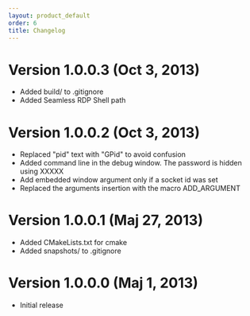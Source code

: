 ```yaml
---
layout: product_default
order: 6
title: Changelog
---
```

# Version 1.0.0.3 (Oct 3, 2013)

* Added build/ to .gitignore
* Added Seamless RDP Shell path

# Version 1.0.0.2 (Oct 3, 2013)

* Replaced "pid" text with "GPid" to avoid confusion
* Added command line in the debug window. The password is hidden using XXXXX
* Add embedded window argument only if a socket id was set
* Replaced the arguments insertion with the macro ADD_ARGUMENT

# Version 1.0.0.1 (Maj 27, 2013)

* Added CMakeLists.txt for cmake
* Added snapshots/ to .gitignore

# Version 1.0.0.0 (Maj 1, 2013)

* Initial release